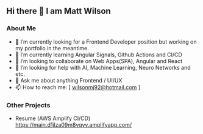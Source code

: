 ## Hi there 👋 I am Matt Wilson

<!--
**wilsonmatt/wilsonmatt** is a ✨ _special_ ✨ repository because its `README.md` (this file) appears on your GitHub profile.

Here are some ideas to get you started:

- 🔭 I’m currently working on ...
- 🌱 I’m currently learning ...
- 👯 I’m looking to collaborate on ...
- 🤔 I’m looking for help with ...
- 💬 Ask me about ...
- 📫 How to reach me: ...
- 😄 Pronouns: ...
- ⚡ Fun fact: ...
-->

### About Me

- 🔭 I’m currently looking for a Frontend Developer position but working on my portfolio in the meantime.
- 🌱 I’m currently learning Angular Signals, Github Actions and CI/CD
- 👯 I’m looking to collaborate on Web Apps(SPA), Angular and React
- 🤔 I’m looking for help with AI, Machine Learning, Neuro Networks and etc.
- 💬 Ask me about anything Frontend / UI/UX
- 📫 How to reach me: [ wilsonmj92@hotmail.com ]

### Other Projects
- Resume (AWS Amplify CI/CD) 
    https://main.d1jlza09m8vqyv.amplifyapp.com/
